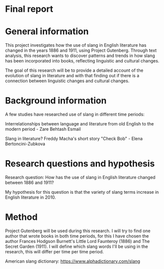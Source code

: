 # Final report

# General information
This project investigates how the use of slang in English literature has changed in the years 1886 and 1911, using Project Gutenberg. Through text analysis, this research wants to discover patterns and trends in how slang has been incorporated into books, reflecting linguistic and cultural changes.

The goal of this research will be to provide a detailed account of the evolution of slang in literature and with that finding out if there is a connection between linguistic changes and cultural changes.

# Background information
A few studies have researched use of slang in different time periods:

Interrelationships between language and literature from old English to the modern period - Zare Behtash Esmail

Slang in literature? Freddy Macha's short story "Check Bob" - Elena Bertoncini-Zubkova

# Research questions and hypothesis
Research question: How has the use of slang in English literature changed between 1886 and 1911?

My hypothesis for this question is that the variety of slang terms increase in English literature in 2010.

# Method
Project Gutenberg will be used during this research. I will try to find one author that wrote books in both time periods, for this I have chosen the author Frances Hodgson Burnett's Little Lord Faunteroy (1886) and The Secret Garden (1911). I will define which slang words I'll be using in the research, this will differ per time per time period.

American slang dictionary: https://www.alphadictionary.com/slang
